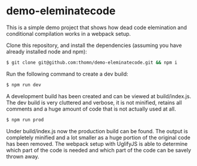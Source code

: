 # demo-eleminatecode

This is a simple demo project that shows how dead code elemination and conditional compilation works in a webpack setup.

Clone this repository, and install the dependencies (assuming you have already installed node and npm):
````bash
$ git clone git@github.com:thomn/demo-eleminatecode.git && npm i
````

Run the following command to create a dev build:
````bash
$ npm run dev
````

A development build has been created and can be viewed at build/index.js. The dev build is very cluttered and verbose, it is not minified, retains all comments and a huge amount of code that is not actually used at all.

````bash
$ npm run prod
````
Under build/index.js now the production build can be found. The output is completely minified and a lot smaller as a huge portion of the original code has been removed. The webpack setup with UglifyJS is able to determine which part of the code is needed and which part of the code can be savely thrown away.
